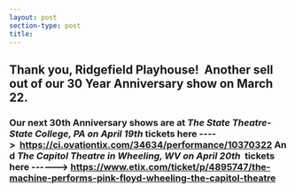 ```yaml
---
layout: post
section-type: post
title: 
---
```


<h2>Thank you, Ridgefield Playhouse!&nbsp; Another sell out of our 30 Year Anniversary show on March 22.&nbsp;</h2>

<h3>Our next 30th Anniversary shows are at&nbsp;<em><strong>The State Theatre- State College, PA on April 19th&nbsp;</strong></em>tickets here ----&gt;&nbsp;&nbsp;<a href="https://ci.ovationtix.com/34634/performance/10370322">https://ci.ovationtix.com/34634/performance/10370322</a>&nbsp;And&nbsp;<strong><em>The Capitol Theatre in Wheeling, WV on April 20th&nbsp;&nbsp;</em></strong>tickets here ------&gt;&nbsp;<a href="https://www.etix.com/ticket/p/4895747/the-machine-performs-pink-floyd-wheeling-the-capitol-theatre">https://www.etix.com/ticket/p/4895747/the-machine-performs-pink-floyd-wheeling-the-capitol-theatre</a></h3>
